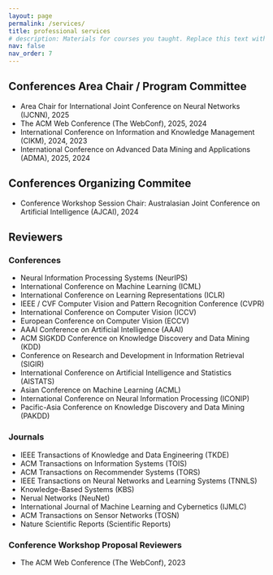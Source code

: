 ```yaml
---
layout: page
permalink: /services/
title: professional services
# description: Materials for courses you taught. Replace this text with your description.
nav: false
nav_order: 7
---
```


## Conferences Area Chair / Program Committee
- Area Chair for International Joint Conference on Neural Networks (IJCNN), 2025
- The ACM Web Conference (The WebConf), 2025, 2024
- International Conference on Information and Knowledge Management (CIKM), 2024, 2023
- International Conference on Advanced Data Mining and Applications (ADMA), 2025, 2024

## Conferences Organizing Commitee
- Conference Workshop Session Chair: Australasian Joint Conference on Artificial Intelligence (AJCAI), 2024

## Reviewers

### Conferences
- Neural Information Processing Systems (NeurIPS)
- International Conference on Machine Learning (ICML)
- International Conference on Learning Representations (ICLR)
- IEEE / CVF Computer Vision and Pattern Recognition Conference (CVPR)
- International Conference on Computer Vision (ICCV)
- European Conference on Computer Vision (ECCV)
- AAAI Conference on Artificial Intelligence (AAAI)
- ACM SIGKDD Conference on Knowledge Discovery and Data Mining (KDD)
- Conference on Research and Development in Information Retrieval (SIGIR)
- International Conference on Artificial Intelligence and Statistics (AISTATS)
- Asian Conference on Machine Learning (ACML)
- International Conference on Neural Information Processing (ICONIP)
- Pacific-Asia Conference on Knowledge Discovery and Data Mining (PAKDD)


### Journals
- IEEE Transactions of Knowledge and Data Engineering (TKDE)
- ACM Transactions on Information Systems (TOIS)
- ACM Transactions on Recommender Systems (TORS)
- IEEE Transactions on Neural Networks and Learning Systems (TNNLS)
- Knowledge-Based Systems (KBS)
- Nerual Networks (NeuNet)
- International Journal of Machine Learning and Cybernetics (IJMLC)
- ACM Transactions on Sensor Networks (TOSN)
- Nature Scientific Reports (Scientific Reports)


### Conference Workshop Proposal Reviewers
- The ACM Web Conference (The WebConf), 2023